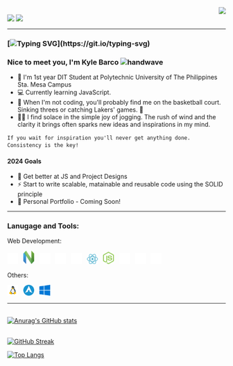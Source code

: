 <img align="right" src="https://visitor-badge.laobi.icu/badge?page_id=CodeSwishKB.CodeSwishKB" />
<br/><a href="https://www.linkedin.com/in/kyle-barco-09182b279/"><img src="https://img.shields.io/badge/linkedin-%230077B5.svg?&style=for-the-badge&logo=linkedin&logoColor=white" height=25></a>
<a href="mailto:barco.jaztherkyle.delacerna@gmail.com"><img src="https://img.shields.io/badge/Gmail-D14836?style=for-the-badge&logo=gmail&logoColor=white" height=25></a>
<hr>

<!-- ![visitors](https://visitor-badge.laobi.icu/badge?page_id=CodeSwishKB.CodeSwishKB) -->

### [![Typing SVG](https://readme-typing-svg.herokuapp.com?color=%61dafb&size=28&duration=3800&vCenter=true&width=550&height=40&lines=Welcome+to+Kyle+Barco's+Github!)](https://git.io/typing-svg)


### Nice to meet you, I'm Kyle Barco <img src="https://raw.githubusercontent.com/MartinHeinz/MartinHeinz/master/wave.gif" width="28" height="28" alt="handwave" />

- :school: I'm 1st year DIT Student at Polytechnic University of The Philippines Sta. Mesa Campus
- :computer: Currently learning JavaScript.
- :basketball: When I'm not coding, you'll probably find me on the basketball court. Sinking threes or catching Lakers' games. 🏀
- 🏃‍♂️ I find solace in the simple joy of jogging. The rush of wind and the clarity it brings often sparks new ideas and inspirations in my mind.

```diff
If you wait for inspiration you'll never get anything done.
Consistency is the key!
```

#### 2024 Goals

- :muscle: Get better at JS and Project Designs
- :zap: Start to write scalable, matainable and reusable code using the SOLID principle
- :construction: Personal Portfolio - Coming Soon!

<!-- <hr>

### Connect with me:

[<img alt= "linkedin" src="./images/linkedin.svg" width="25">](https://ph.linkedin.com/in/kyle-barco-09182b279)&nbsp;&nbsp; -->

<hr>

### Lanugage and Tools:

Web Development:

<img alt= "vsc" src="/images/Web/1.vsc.svg" width="25">&nbsp;&nbsp;
<img alt= "nvim" src="/images/Web/10.nvim.svg" width="25">&nbsp;&nbsp;
<img alt="html5" src="/images/Web/2.html5.svg" width="25">&nbsp;&nbsp;
<img alt= "css3" src="/images/Web/3.css3.svg" width="25">&nbsp;&nbsp;
<img alt="javscript" src="/images/Web/4.javascript.svg" width="25">&nbsp;&nbsp;
<img alt="reactjs" src="/images/Web/12.react.svg" width="25">&nbsp;&nbsp;
<img alt="nodejs" src="/images/Web/11.nodejs.svg" width="25">&nbsp;&nbsp;
<img alt= "git" src="/images/Web/7.git.svg" width="25">&nbsp;&nbsp;
<img alt="npm" src="/images/Web/8.npm.svg" width="25">&nbsp;&nbsp;
<img alt= "jest" src="/images/Web/9.jest.svg" width="25" height="25">&nbsp;&nbsp;


Others: 

<img alt= "linux" src="/images/Others/linux.svg" width="25" height="25">&nbsp;&nbsp;
<img alt= "arch" src="/images/Others/archlinux_icon.svg" width="25" height="25">&nbsp;&nbsp;
<img alt= "windows" src="/images/OS/windows.svg" width="25" height="25">&nbsp;&nbsp;
<hr>

<br>[![Anurag's GitHub stats](https://github-readme-stats.vercel.app/api?username=kyle-barco&hide=stars&count_private=true&show_icons=true&theme=react)](https://github.com/kyle-barco/github-readme-stats)

<br>[![GitHub Streak](https://streak-stats.demolab.com?user=kyle-barco&count_private=true&theme=react&border_radius=10)](https://git.io/streak-stats)

[![Top Langs](https://github-readme-stats.vercel.app/api/top-langs/?username=kyle-barco&layout=compact&theme=react&card_width=445)](https://github.com/kyle-barco/github-readme-stats)

<!-- [![Spotify](https://spotify-now-playing-anthonydwan.vercel.app/api/spotify?background_color=0d1117&border_color=ffffff&background_color=020d0f)](https://open.spotify.com/user/317owzeyfbimi7kljyqqy7c7fhhu) -->
